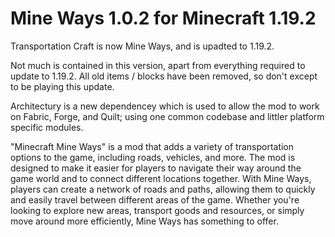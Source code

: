 # Mine Ways 1.0.2 for Minecraft 1.19.2

Transportation Craft is now Mine Ways, and is upadted to 1.19.2.

Not much is contained in this version, apart from everything required to update to 1.19.2.
All old items / blocks have been removed, so don't except to be playing this update.

Architectury is a new dependencey which is used to allow the mod to work on Fabric, Forge, and Quilt; using one common codebase and littler platform specific modules.

"Minecraft Mine Ways" is a mod that adds a variety of transportation options to the game, 
including roads, vehicles, and more. The mod is designed to make it easier for 
players to navigate their way around the game world and to connect different locations 
together. With Mine Ways, players can create a network of roads and paths, allowing them 
to quickly and easily travel between different areas of the game. Whether you're looking to 
explore new areas, transport goods and resources, or simply move around more efficiently, 
Mine Ways has something to offer.
